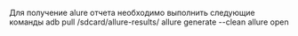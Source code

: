 Для получение alure отчета необходимо выполнить следующие команды 
adb pull /sdcard/allure-results/
allure generate --clean
allure open
